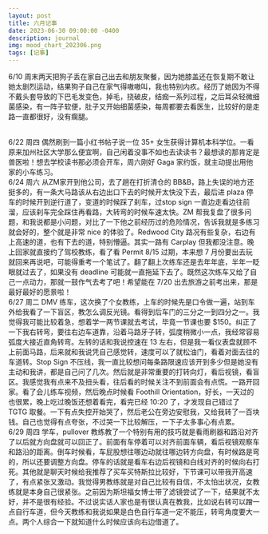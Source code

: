 ```yaml
---
layout: post
title: 六月记事
date: 2023-06-30 09:00:00 -0400
description: journal
img: mood_chart_202306.png
tags: [记事]
---
```



6/10 周末两天把狗子丢在家自己出去和朋友聚餐，因为她膝盖还在恢复期不敢让她太剧烈运动，结果狗子自己在家气得嗷嗷叫，我也特别内疚。经历了她因为不得不戴头套导致的下巴毛发变色，掉毛，挠破皮，结痂一系列过程，之后耳朵轻微细菌感染，有一阵子软便，肚子又开始细菌感染，每周都要去看医生，比较好的是走路一直都很好，没有瘸腿。

<br>
6/22 周四 偶然刷到一篇小红书帖子说一位 35+ 女生获得计算机本科学位。一看原来加州社区大学那么便宜啊，自己闲着没事不如也去读读书？最想读的那肯定是兽医啦！想去学校读书那必须会开车，周六刚好 Gaga 家约饭，就主动提出用他家的小车练习。

<br>
6/24 周六 从ZM家开到他公司，去了趟在打折清仓的 BB&B，路上失误的地方还挺多的，有一条大马路该从右边出口下去的时候开太快没下去，最后进 plaza 停车的时候开到逆行道了，变道的时候踩了刹车，过stop sign 一直边走看边往前溜，应该刹车完全踩住再看路，大转弯的时候车速太快。ZM 帮我复盘了很多问题，和我说都是小问题，对比了一下他之前经历过的危险情况，告诉我就是多练习就会好的，整个就是非常 nice 的体验了。Redwood City 路况有些复杂，右边有上高速的道，也有下去的道，特别懵逼。其实一路有 Carplay 但我都没注意。晚上回家就直接约了驾校教练，看了看 Permit 8/15 过期，本来想 7 月份要出去玩就回来再说吧，可能得重考一个笔试了。翻了翻上次练车还是去年年底，半年一眨眼就过去了，如果没有 deadline 可能就一直拖延下去了。既然这次练车又给了自己一点动力，那就一鼓作气去考了吧！希望能在 7/20 出去旅游之前考出来，那是最好最好的愿景啦！



<br>
6/27 周二 DMV 练车，这次换了个女教练，上车的时候先是口令做一遍，站到车外给我看了一下盲区，教怎么调反光镜。看得到后车门的三分之一到四分之一。我觉得我可能比较着急，想着学一两节课就去考试，毕竟一节课也要 $150。纠正了一下我右转弯，要往右边车道靠，沿着马路牙子转，弧度稍微小一点，我经常容易弧度大接近直角转弯。左转的话和我说控速在 13 左右，但是我一看仪表盘就顾不上前面马路，后来就和我说凭自己感觉转，速度可以了就松油门，看着对面去往的车道转。Stop Sign 不压线，我一直比较想问每条路限速应该开到多少但是她没有主动和我讲，都是自己问了几次。然后就是非常重要的打转向灯，看后视镜，看盲区。我感觉我有点来不及扭头看，往后看的时候关注不到前面会有点慌。一路开回家。看了会儿练车视频，然后晚点时候看 Foothill Orientation，好长，一天过的也很累，晚上吃过晚饭还想着看完，看完已经 10:20 了，才发现自己错过了 TGTG 取餐。一下有点失控开始哭了，然后老公在旁边安慰我，又给我转了一百块钱。自己也觉得有点夸张，不过哭一下比较解压，一下子太多事心有点累。



<br>
6/29 周四  学车，pullover 教练教了一个特别有用的技巧就是看雨刷器和路沿对齐了以后就方向盘就可以回正了。前面有车停着可以对齐前面车辆，看后视镜观察车和路沿的距离。倒车时候看，车屁股想往哪边动就往哪边转方向盘，有时候路是弯的，所以还要调整方向盘。停车的话就是看车右边后视镜和白线对齐的时候向右打死。其他就是聊天时候给我推荐了买车买特斯拉比较好，下节课可以带我开高速了，有点紧张又激动。我觉得男教练就是对自己比较有自信，不太怕出状况，女教练就是本身自己很紧张。之前因为斯坦福女博士带了滤镜尝试了一下，结果就不太好，并不是很有经验。不过说实话人家也是有很认真在教我，比如说右转可以蹭一点自行车道，但今天教练和我说如果是白色自行车道一定不能压，转弯角度要大一点。两个人综合一下就知道什么时候应该向右边借道了。<br>

<!-- 模版
<br>
<details open> 
<summary><b><span style="color:black">6/ 周几 ⓺ 8ºº 🕘
    <span style="color:Gray">总结</span> 
</span></b></summary>
<ul>日记</ul>
</details>
-->

<!--
    ⓵ ⓶ ⓷ ⓸ ⓹ ⓺ ⓻ ⓼ ⓽ ⓾  º ¹ ² ³ ⁴ ⁵ ⁶ ⁷ ⁸ ⁹
    ➂ DarkSlateGray 非常不开心 / ➃ DarkOliveGreen 不开心 / ➄ Gray 中性
    ➏ IndianRed 满意 / ➐ DarkOrange 开心 / ➑ OrangeRed 非常开心 / ➒ Red 极度开心
-->


<!--
    <b><span style="color:black">情绪打分
    <a href="https://www.computerhope.com/htmcolor.htm" target="_blank">（color code）</a></span></b>
    <b><span style="color:DimGray">➀ 绝望 </span></b>
    <b><span style="color:RebeccaPurple">➁ 抑郁 </span></b>
    <b><span style="color:DarkSlateGray">➂ 非常不开心 </span></b>
    <b><span style="color:DarkOliveGreen">➃ 不开心 </span></b>
    <b><span style="color:Gray">➄ 中性或漠不关心 </span></b>
    <b><span style="color:IndianRed">➏ 对生活满意 </span></b>
    <b><span style="color:DarkOrange">➐ 开心 </span></b>
    <b><span style="color:OrangeRed">➑ 非常开心</span></b>
    <b><span style="color:Red">➒ 极度开心</span></b>
    <b><span style="color:GoldenRod">➓ 极致幸福 </span></b>
-->